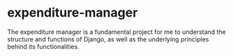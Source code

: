 # expenditure-manager
The expenditure manager is a fundamental project for me to understand the structure and functions of Django, as well as the underlying principles behind its functionalities.
